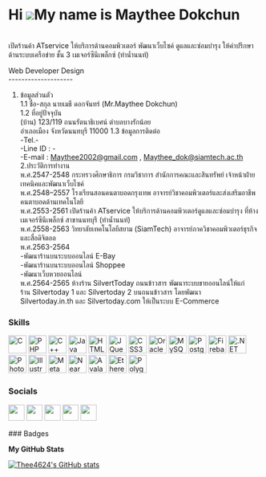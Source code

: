 Hi ![](https://user-images.githubusercontent.com/18350557/176309783-0785949b-9127-417c-8b55-ab5a4333674e.gif)My name is Maythee Dokchun
=======================================================================================================================================
<br />เปิดร้านค้า ATservice ให้บริการด้านคอมพิวเตอร์ พัฒนาเว็บไซค์ ดูแลและซ่อมบำรุง ให้คำปรึกษาด้านระบบเครือข่าย ชั้น 3 เมเจอร์ซีนีเพล็กซ์ (ท่าน้ำนนท์)<br />

Web Developer Design<br />
--------------------<br />
1. ข้อมูลส่วนตัว<br />
1.1 ชื่อ-สกุล นายเมธี  ดอกจันทร์  (Mr.Maythee Dokchun)<br />
1.2 ที่อยู่ปัจจุบัน<br />
(บ้าน) 123/119  ถนนรัตนาธิเบศน์  ตำบลบางรักน้อย  <br />
อำเภอเมือง  จังหวัดนนทบุรี 11000
1.3 ข้อมูลการติดต่อ <br />
	-Tel.-<br />
	-Line ID : -<br />
	-E-mail : Maythee2002@gmail.com ,  Maythee_dok@siamtech.ac.th<br />
2.ประวัติการทำงาน<br />
	พ.ศ.2547-2548  กระทรวงศึกษาธิการ  กรมวิชาการ  สำนักการคณะและสินทรัพย์ เจ้าหน้าฝ่ายเทคนิคและพัฒนาเว็บไซค์<br />
	พ.ศ.2548–2557  โรงเรียนสอนคนตาบอดกรุงเทพ  อาจารย์วิชาคอมพิวเตอร์และส่งเสริมอาชีพคนตาบอดด้านเทคโนโลยี<br />
	พ.ศ.2553-2561  เปิดร้านค้า ATservice  ให้บริการด้านคอมพิวเตอร์ดูแลและซ่อมบำรุง ที่ห้างเมเจอร์ซีนีเพล็กซ์  สาขานนทบุรี  (ท่าน้ำนนท์)<br />
	พ.ศ.2558-2563  วิทยาลัยเทคโนโลยีสยาม (SiamTech) อาจารย์ภาควิชาคอมพิวเตอร์ธุรกิจและสื่อดิจิตอล<br />
 	พ.ศ.2563-2564<br />
      -พัฒนาร้านบนระบบออนไลน์  E-Bay<br />
			-พัฒนาร้านบนระบบออนไลน์ Shoppee<br />
			-พัฒนาเว็บหวยออนไลน์<br />
	พ.ศ.2564-2565  ห้างร้าน SilvertToday  ถนนข้าวสาร  พัฒนาระบบขายออนไลน์ให้แก่ <br />
ร้าน Silvertoday 1 และ Silvertoday 2  บนถนนข้าวสาร  โดยพัฒนา<br />
Silvertoday.in.th  และ Silvertoday.com  ให้เป็นระบบ E-Commerce<br />

### Skills

<p align="left">
<a href="https://docs.microsoft.com/en-us/cpp/?view=msvc-170" target="_blank" rel="noreferrer"><img src="https://raw.githubusercontent.com/danielcranney/readme-generator/main/public/icons/skills/c-colored.svg" width="36" height="36" alt="C" /></a>
<a href="https://www.php.net/" target="_blank" rel="noreferrer"><img src="https://raw.githubusercontent.com/danielcranney/readme-generator/main/public/icons/skills/php-colored.svg" width="36" height="36" alt="PHP" /></a>
<a href="https://docs.microsoft.com/en-us/cpp/?view=msvc-170" target="_blank" rel="noreferrer"><img src="https://raw.githubusercontent.com/danielcranney/readme-generator/main/public/icons/skills/cplusplus-colored.svg" width="36" height="36" alt="C++" /></a>
<a href="https://www.oracle.com/java/" target="_blank" rel="noreferrer"><img src="https://raw.githubusercontent.com/danielcranney/readme-generator/main/public/icons/skills/java-colored.svg" width="36" height="36" alt="Java" /></a>
<a href="https://developer.mozilla.org/en-US/docs/Glossary/HTML5" target="_blank" rel="noreferrer"><img src="https://raw.githubusercontent.com/danielcranney/readme-generator/main/public/icons/skills/html5-colored.svg" width="36" height="36" alt="HTML5" /></a>
<a href="https://jquery.com/" target="_blank" rel="noreferrer"><img src="https://raw.githubusercontent.com/danielcranney/readme-generator/main/public/icons/skills/jquery-colored.svg" width="36" height="36" alt="JQuery" /></a>
<a href="https://www.w3.org/TR/CSS/#css" target="_blank" rel="noreferrer"><img src="https://raw.githubusercontent.com/danielcranney/readme-generator/main/public/icons/skills/css3-colored.svg" width="36" height="36" alt="CSS3" /></a>
<a href="https://www.oracle.com/uk/index.html" target="_blank" rel="noreferrer"><img src="https://raw.githubusercontent.com/danielcranney/readme-generator/main/public/icons/skills/oracle-colored.svg" width="36" height="36" alt="Oracle" /></a>
<a href="https://www.mysql.com/" target="_blank" rel="noreferrer"><img src="https://raw.githubusercontent.com/danielcranney/readme-generator/main/public/icons/skills/mysql-colored.svg" width="36" height="36" alt="MySQL" /></a>
<a href="https://www.postgresql.org/" target="_blank" rel="noreferrer"><img src="https://raw.githubusercontent.com/danielcranney/readme-generator/main/public/icons/skills/postgresql-colored.svg" width="36" height="36" alt="PostgreSQL" /></a>
<a href="https://firebase.google.com/" target="_blank" rel="noreferrer"><img src="https://raw.githubusercontent.com/danielcranney/readme-generator/main/public/icons/skills/firebase-colored.svg" width="36" height="36" alt="Firebase" /></a>
<a href="https://dotnet.microsoft.com/en-us/" target="_blank" rel="noreferrer"><img src="https://raw.githubusercontent.com/danielcranney/readme-generator/main/public/icons/skills/dot-net-colored.svg" width="36" height="36" alt=".NET" /></a>
<a href="https://www.adobe.com/uk/products/photoshop.html" target="_blank" rel="noreferrer"><img src="https://raw.githubusercontent.com/danielcranney/readme-generator/main/public/icons/skills/photoshop-colored-dark.svg" width="36" height="36" alt="Photoshop" /></a>
<a href="adobe.com/uk/products/illustrator.html" target="_blank" rel="noreferrer"><img src="https://raw.githubusercontent.com/danielcranney/readme-generator/main/public/icons/skills/illustrator-colored-dark.svg" width="36" height="36" alt="Illustrator" /></a>
<a href="https://metamask.io/" target="_blank" rel="noreferrer"><img src="https://raw.githubusercontent.com/danielcranney/readme-generator/main/public/icons/skills/metamask-colored.svg" width="36" height="36" alt="MetaMask" /></a>
<a href="https://near.academy/" target="_blank" rel="noreferrer"><img src="https://raw.githubusercontent.com/danielcranney/readme-generator/main/public/icons/skills/near-colored-dark.svg" width="36" height="36" alt="Near" /></a>
<a href="https://www.avax.network/" target="_blank" rel="noreferrer"><img src="https://raw.githubusercontent.com/danielcranney/readme-generator/main/public/icons/skills/avalanche-colored.svg" width="36" height="36" alt="Avalanche" /></a>
<a href="https://ethereum.org/en/" target="_blank" rel="noreferrer"><img src="https://raw.githubusercontent.com/danielcranney/readme-generator/main/public/icons/skills/ethereum-colored.svg" width="36" height="36" alt="Ethereum" /></a>
<a href="https://polygon.technology/" target="_blank" rel="noreferrer"><img src="https://raw.githubusercontent.com/danielcranney/readme-generator/main/public/icons/skills/polygon-colored.svg" width="36" height="36" alt="Polygon" /></a>
</p>

### Socials

<p align="left"> <a href="https://www.facebook.com/atprathai" target="_blank" rel="noreferrer"><img src="https://raw.githubusercontent.com/danielcranney/readme-generator/main/public/icons/socials/facebook.svg" width="32" height="32" /></a> <a href="https://www.github.com/Thee4624" target="_blank" rel="noreferrer"><img src="https://raw.githubusercontent.com/danielcranney/readme-generator/main/public/icons/socials/github-dark.svg" width="32" height="32" /></a> <a href="https://www.linkedin.com/in/maythee-dokchun-085972114" target="_blank" rel="noreferrer"><img src="https://raw.githubusercontent.com/danielcranney/readme-generator/main/public/icons/socials/linkedin.svg" width="32" height="32" /></a> <a href="https://www.twitter.com/MDokchun" target="_blank" rel="noreferrer"><img src="https://raw.githubusercontent.com/danielcranney/readme-generator/main/public/icons/socials/twitter.svg" width="32" height="32" /></a> <a href="https://www.youtube.com/@MrMaythee" target="_blank" rel="noreferrer"><img src="https://raw.githubusercontent.com/danielcranney/readme-generator/main/public/icons/socials/youtube.svg" width="32" height="32" /></a></p>
### Badges

<b>My GitHub Stats</b>

<a href="http://www.github.com/Thee4624"><img src="https://github-readme-stats.vercel.app/api?username=Thee4624&show_icons=true&hide=&count_private=true&title_color=0891b2&text_color=ffffff&icon_color=0891b2&bg_color=1c1917&hide_border=true&show_icons=true" alt="Thee4624's GitHub stats" /></a>
